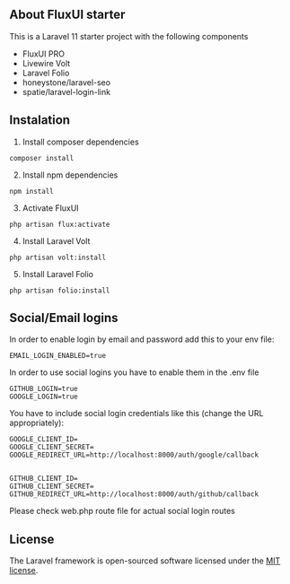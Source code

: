 ## About FluxUI starter

This is a Laravel 11 starter project with the following components

- FluxUI PRO
- Livewire Volt
- Laravel Folio
- honeystone/laravel-seo
- spatie/laravel-login-link

## Instalation

1. Install composer dependencies

```
composer install
```
2. Install npm dependencies
```
npm install
```
3. Activate FluxUI
```
php artisan flux:activate
```
4. Install Laravel Volt
```
php artisan volt:install
```
5. Install Laravel Folio
```
php artisan folio:install
```

## Social/Email logins
In order to enable login by email and password add this to your env file:
```
EMAIL_LOGIN_ENABLED=true
```


In order to use social logins you have to enable them in the .env file
```
GITHUB_LOGIN=true
GOOGLE_LOGIN=true
```

You have to include social login credentials like this (change the URL appropriately):
```
GOOGLE_CLIENT_ID=
GOOGLE_CLIENT_SECRET=
GOOGLE_REDIRECT_URL=http://localhost:8000/auth/google/callback


GITHUB_CLIENT_ID=
GITHUB_CLIENT_SECRET=
GITHUB_REDIRECT_URL=http://localhost:8000/auth/github/callback
```

Please check web.php route file for actual social login routes



## License

The Laravel framework is open-sourced software licensed under the [MIT license](https://opensource.org/licenses/MIT).
